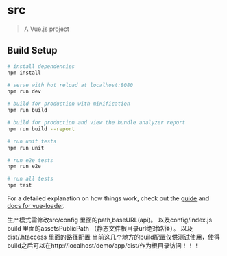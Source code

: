 # src

> A Vue.js project

## Build Setup

``` bash
# install dependencies
npm install

# serve with hot reload at localhost:8080
npm run dev

# build for production with minification
npm run build

# build for production and view the bundle analyzer report
npm run build --report

# run unit tests
npm run unit

# run e2e tests
npm run e2e

# run all tests
npm test
```

For a detailed explanation on how things work, check out the [guide](http://vuejs-templates.github.io/webpack/) and [docs for vue-loader](http://vuejs.github.io/vue-loader).

生产模式需修改src/config 里面的path,baseURL(api)。 以及config/index.js build 里面的assetsPublicPath （静态文件根目录url绝对路径）。 以及dist/.htaccess 里面的路径配置
当前这几个地方的build配置仅供测试使用，使得build之后可以在http://localhost/demo/app/dist/作为根目录访问！！！